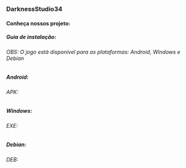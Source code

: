 <h3>DarknessStudio34</h3>
<h4>Conheça nossos projeto: </h4>
<h5>Guia de instalação: </h5>
<h6> OBS: O jogo está disponivel para as plataformas: Android, Windows e Debian</h6>
<h5>Android:</h5>
<h6>APK: </h6>

<h5>Windows:</h5>
<h6>EXE: </h6>

<h5>Debian:</h5>
<h6>DEB: </h6>
